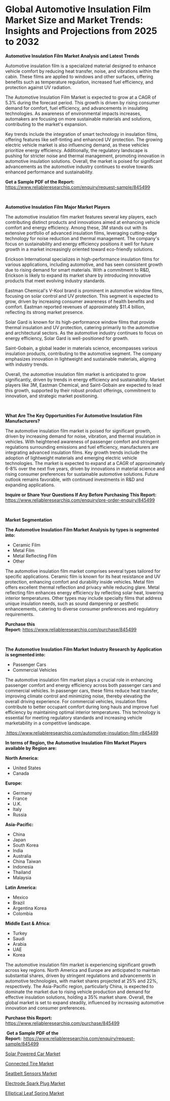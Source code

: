 <p><h1>Global Automotive Insulation Film Market Size and Market Trends: Insights and Projections from 2025 to 2032</h1></p><p><strong>Automotive Insulation Film Market Analysis and Latest Trends</strong></p>
<p><p>Automotive insulation film is a specialized material designed to enhance vehicle comfort by reducing heat transfer, noise, and vibrations within the cabin. These films are applied to windows and other surfaces, offering benefits such as temperature regulation, increased fuel efficiency, and protection against UV radiation. </p><p>The Automotive Insulation Film Market is expected to grow at a CAGR of 5.3% during the forecast period. This growth is driven by rising consumer demand for comfort, fuel efficiency, and advancements in insulating technologies. As awareness of environmental impacts increases, automakers are focusing on more sustainable materials and solutions, contributing to the market's expansion. </p><p>Key trends include the integration of smart technology in insulation films, offering features like self-tinting and enhanced UV protection. The growing electric vehicle market is also influencing demand, as these vehicles prioritize energy efficiency. Additionally, the regulatory landscape is pushing for stricter noise and thermal management, promoting innovation in automotive insulation solutions. Overall, the market is poised for significant advancements as the automotive industry continues to evolve towards enhanced performance and sustainability.</p></p>
<p><strong>Get a Sample PDF of the Report:&nbsp;</strong> <a href="https://www.reliableresearchiq.com/enquiry/request-sample/845499?utm_campaign=1137&utm_medium=2&utm_source=Github&utm_content=ia&utm_term=30032025&utm_id=automotive-insulation-film">https://www.reliableresearchiq.com/enquiry/request-sample/845499</a></p>
<p>&nbsp;</p>
<p><strong>Automotive Insulation Film Major Market Players</strong></p>
<p><p>The automotive insulation film market features several key players, each contributing distinct products and innovations aimed at enhancing vehicle comfort and energy efficiency. Among these, 3M stands out with its extensive portfolio of advanced insulation films, leveraging cutting-edge technology for noise reduction and thermal management. The company's focus on sustainability and energy efficiency positions it well for future growth in a market increasingly oriented toward eco-friendly solutions.</p><p>Erickson International specializes in high-performance insulation films for various applications, including automotive, and has seen consistent growth due to rising demand for smart materials. With a commitment to R&D, Erickson is likely to expand its market share by introducing innovative products that meet evolving industry standards.</p><p>Eastman Chemical's V-Kool brand is prominent in automotive window films, focusing on solar control and UV protection. This segment is expected to grow, driven by increasing consumer awareness of health benefits and comfort. Eastman reported revenues of approximately $11.4 billion, reflecting its strong market presence.</p><p>Solar Gard is known for its high-performance window films that provide thermal insulation and UV protection, catering primarily to the automotive and architectural sectors. As the automotive industry continues to focus on energy efficiency, Solar Gard is well-positioned for growth.</p><p>Saint-Gobain, a global leader in materials science, encompasses various insulation products, contributing to the automotive segment. The company emphasizes innovation in lightweight and sustainable materials, aligning with industry trends.</p><p>Overall, the automotive insulation film market is anticipated to grow significantly, driven by trends in energy efficiency and sustainability. Market players like 3M, Eastman Chemical, and Saint-Gobain are expected to lead this growth, supported by their robust product offerings, commitment to innovation, and strategic market positioning.</p></p>
<p>&nbsp;</p>
<p><strong>What Are The Key Opportunities For Automotive Insulation Film Manufacturers?</strong></p>
<p><p>The automotive insulation film market is poised for significant growth, driven by increasing demand for noise, vibration, and thermal insulation in vehicles. With heightened awareness of passenger comfort and stringent regulations surrounding emissions and fuel efficiency, manufacturers are integrating advanced insulation films. Key growth trends include the adoption of lightweight materials and emerging electric vehicle technologies. The market is expected to expand at a CAGR of approximately 6-8% over the next five years, driven by innovations in material science and rising consumer preferences for sustainable automotive solutions. Future outlook remains favorable, with continued investments in R&D and expanding applications.</p></p>
<p><strong>Inquire or Share Your Questions If Any Before Purchasing This Report:</strong> <a href="https://www.reliableresearchiq.com/enquiry/pre-order-enquiry/845499?utm_campaign=1137&utm_medium=2&utm_source=Github&utm_content=ia&utm_term=30032025&utm_id=automotive-insulation-film">https://www.reliableresearchiq.com/enquiry/pre-order-enquiry/845499</a></p>
<p>&nbsp;</p>
<p><strong>Market Segmentation</strong></p>
<p><strong>The Automotive Insulation Film Market Analysis by types is segmented into:</strong></p>
<p><ul><li>Ceramic Film</li><li>Metal Film</li><li>Metal Reflecting Film</li><li>Other</li></ul></p>
<p><p>The automotive insulation film market comprises several types tailored for specific applications. Ceramic film is known for its heat resistance and UV protection, enhancing comfort and durability inside vehicles. Metal film offers excellent thermal reflection and privacy while reducing glare. Metal reflecting film enhances energy efficiency by reflecting solar heat, lowering interior temperatures. Other types may include specialty films that address unique insulation needs, such as sound dampening or aesthetic enhancements, catering to diverse consumer preferences and regulatory requirements.</p></p>
<p><strong>Purchase this Report:&nbsp;</strong><a href="https://www.reliableresearchiq.com/purchase/845499?utm_campaign=1137&utm_medium=2&utm_source=Github&utm_content=ia&utm_term=30032025&utm_id=automotive-insulation-film">https://www.reliableresearchiq.com/purchase/845499</a></p>
<p>&nbsp;</p>
<p><strong>The Automotive Insulation Film Market Industry Research by Application is segmented into:</strong></p>
<p><ul><li>Passenger Cars</li><li>Commercial Vehicles</li></ul></p>
<p><p>The automotive insulation film market plays a crucial role in enhancing passenger comfort and energy efficiency across both passenger cars and commercial vehicles. In passenger cars, these films reduce heat transfer, improving climate control and minimizing noise, thereby elevating the overall driving experience. For commercial vehicles, insulation films contribute to better occupant comfort during long hauls and improve fuel efficiency by maintaining optimal interior temperatures. This technology is essential for meeting regulatory standards and increasing vehicle marketability in a competitive landscape.</p></p>
<p><a href="https://www.reliableresearchiq.com/automotive-insulation-film-r845499?utm_campaign=1137&utm_medium=2&utm_source=Github&utm_content=ia&utm_term=30032025&utm_id=automotive-insulation-film">&nbsp;https://www.reliableresearchiq.com/automotive-insulation-film-r845499</a></p>
<p><strong>In terms of Region, the Automotive Insulation Film Market Players available by Region are:</strong></p>
<p>
    <p> <strong> North America: </strong>
        <ul>
            <li>United States</li>
            <li>Canada</li>
        </ul>
        </p> 
    <p> <strong> Europe: </strong>
        <ul>
            <li>Germany</li>
            <li>France</li>
            <li>U.K.</li>
            <li>Italy</li>
            <li>Russia</li>
        </ul>
        </p> 
    <p> <strong> Asia-Pacific: </strong>
        <ul>
            <li>China</li>
            <li>Japan</li>
            <li>South Korea</li>
            <li>India</li>
            <li>Australia</li>
            <li>China Taiwan</li>
            <li>Indonesia</li>
            <li>Thailand</li>
            <li>Malaysia</li>
        </ul>
        </p> 
    <p> <strong> Latin America: </strong>
        <ul>
            <li>Mexico</li>
            <li>Brazil</li>
            <li>Argentina Korea</li>
            <li>Colombia</li>
        </ul>
        </p> 
    <p> <strong> Middle East & Africa: </strong>
        <ul>
            <li>Turkey</li>
            <li>Saudi</li>
            <li>Arabia</li>
            <li>UAE</li>
            <li>Korea</li>
        </ul>
    </p>
    </p>
<p><p>The automotive insulation film market is experiencing significant growth across key regions. North America and Europe are anticipated to maintain substantial shares, driven by stringent regulations and advancements in automotive technologies, with market shares projected at 25% and 22%, respectively. The Asia-Pacific region, particularly China, is expected to dominate the market due to rising vehicle production and demand for effective insulation solutions, holding a 35% market share. Overall, the global market is set to expand steadily, influenced by increasing automotive innovation and consumer preferences.</p></p>
<p><strong>Purchase this Report: </strong><a href="https://www.reliableresearchiq.com/purchase/845499?utm_campaign=1137&utm_medium=2&utm_source=Github&utm_content=ia&utm_term=30032025&utm_id=automotive-insulation-film">https://www.reliableresearchiq.com/purchase/845499</a></p>
<p>&nbsp;<strong>Get a Sample PDF of the Report:&nbsp;&nbsp;</strong><a href="https://www.reliableresearchiq.com/enquiry/request-sample/845499?utm_campaign=1137&utm_medium=2&utm_source=Github&utm_content=ia&utm_term=30032025&utm_id=automotive-insulation-film">https://www.reliableresearchiq.com/enquiry/request-sample/845499</a></p>
<p><strong></strong></p>
<p><p><a href="https://github.com/yenagmah/Market-Research-Report-List-1/blob/main/solar-powered-car-market.md?utm_campaign=1137&utm_medium=2&utm_source=Github&utm_content=ia&utm_term=30032025&utm_id=automotive-insulation-film">Solar Powered Car Market</a></p><p><a href="https://github.com/rentzszaszjn/Market-Research-Report-List-1/blob/main/connected-tire-market.md?utm_campaign=1137&utm_medium=2&utm_source=Github&utm_content=ia&utm_term=30032025&utm_id=automotive-insulation-film">Connected Tire Market</a></p><p><a href="https://github.com/doganaqev/Market-Research-Report-List-1/blob/main/seatbelt-sensors-market.md?utm_campaign=1137&utm_medium=2&utm_source=Github&utm_content=ia&utm_term=30032025&utm_id=automotive-insulation-film">Seatbelt Sensors Market</a></p><p><a href="https://github.com/navodfetiya/Market-Research-Report-List-1/blob/main/electrode-spark-plug-market.md?utm_campaign=1137&utm_medium=2&utm_source=Github&utm_content=ia&utm_term=30032025&utm_id=automotive-insulation-film">Electrode Spark Plug Market</a></p><p><a href="https://github.com/omemaeuseda/Market-Research-Report-List-1/blob/main/elliptical-leaf-spring-market.md?utm_campaign=1137&utm_medium=2&utm_source=Github&utm_content=ia&utm_term=30032025&utm_id=automotive-insulation-film">Elliptical Leaf Spring Market</a></p></p>